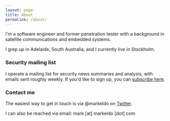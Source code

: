 ```yaml
---
layout: page
title: About
permalink: /about/
---
```


I'm a software engineer and former penetration tester with a background in satellite communications and embedded systems. 

I grep up in Adelaide, South Australia, and I currently live in Stockholm.

### Security mailing list

I operate a mailing list for security news summaries and analysis, with emails sent roughly weekly. If you'd like to sign up, you can [subscribe here](http://eepurl.com/dlZTVv).

### Contact me

The easiest way to get in touch is via @markeldo on [Twitter](https://twitter.com/markeldo).

I can also be reached via email: mark [at] markeldo [dot] com